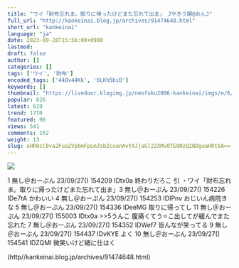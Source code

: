 ```yaml
---
title: "ワイ「財布忘れま。取りに帰ったけどまた忘れて出ま」 Jやきう関@おんJ"
full_url: "http://kankeinai.blog.jp/archives/91474648.html"
short_url: "kankeinai"
language: "ja"
date: 2023-09-28T15:56:00+0900
lastmod: 
draft: false
author: []
categories: []
tags: ['ワイ', '財布']
encoded_tags: ['44Ov44Kk', '6LKh5biD']
keywords: []
thumbnail: "https://livedoor.blogimg.jp/neofuku2006-kankeinai/imgs/e/6/e61c277d-s.jpg"
popular: 826
latest: 619
trend: 1770
featured: 90
views: 541
comments: 152
weight: 13
slug: aHR0cC8va2Fua2VpbmFpLmJsb2cuanAvYXJjaGl2ZXMvOTE0NzQ2NDguaHRtbA==
---
```


![](https://livedoor.blogimg.jp/neofuku2006-kankeinai/imgs/e/6/e61c277d-s.jpg)

1 無し＠おーぷん 23/09/27() 154209 IDtx0a 終わりだろこ 引 ・ワイ「財布忘れま。取りに帰ったけどまた忘れて出ま」3 無し＠おーぷん 23/09/27() 154226 IDe7tA かわいい 4 無し＠おーぷん 23/09/27() 154253 IDIPnv おじいん病院きな 5 無し＠おーぷん 23/09/27() 154336 IDeeMG 取りに帰ってし 11 無し＠おーぷん 23/09/27() 155003 IDtx0a >>5うんこ 腹痛くてう⚪︎こ出してが緩んでまた忘れた 7 無し＠おーぷん 23/09/27() 154352 IDWef7 皆んなが笑ってる 9 無し＠おーぷん 23/09/27() 154437 IDvKYE よく 10 無し＠おーぷん 23/09/27() 154541 IDZQMI 微笑いけど緒に仕はく 

(http//kankeinai.blog.jp/archives/91474648.html)
